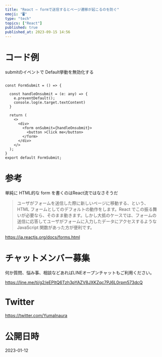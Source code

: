 ```yaml
---
title: "React – formで送信するとページ遷移が起こるのを防ぐ"
emoji: "🖥"
type: "tech"
topics: ["React"]
published: true
published_at: 2023-09-15 14:56
---
```


# コード例

submitのイベントで Default挙動を無効化する

```tsx

const FormSubmit = () => {

  const handleOnsubmit = (e: any) => {
    e.preventDefault();
    console.log(e.target.textContent)
  }

  return (
    <>
      <div>
        <form onSubmit={handleOnsubmit}>
          <button >Click me</button>
        </form>
      </div>
    </>
  );
}
export default FormSubmit;
```

# 参考

単純に HTML的な form を書くのはReact流ではなさそうだ

>ユーザがフォームを送信した際に新しいページに移動する、という、HTML フォームとしてのデフォルトの動作をします。React でこの振る舞いが必要なら、そのまま動きます。しかし大抵のケースでは、フォームの送信に応答してユーザがフォームに入力したデータにアクセスするような JavaScript 関数があった方が便利です。

https://ja.reactjs.org/docs/forms.html



# チャットメンバー募集


何か質問、悩み事、相談などあればLINEオープンチャットもご利用ください。

https://line.me/ti/g2/eEPltQ6Tzh3pYAZV8JXKZqc7PJ6L0rpm573dcQ


# Twitter

https://twitter.com/YumaInaura


# 公開日時

2023-01-12
